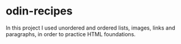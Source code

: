 # odin-recipes

In this project I used unordered and ordered lists, images, links and paragraphs,
in order to practice HTML foundations.